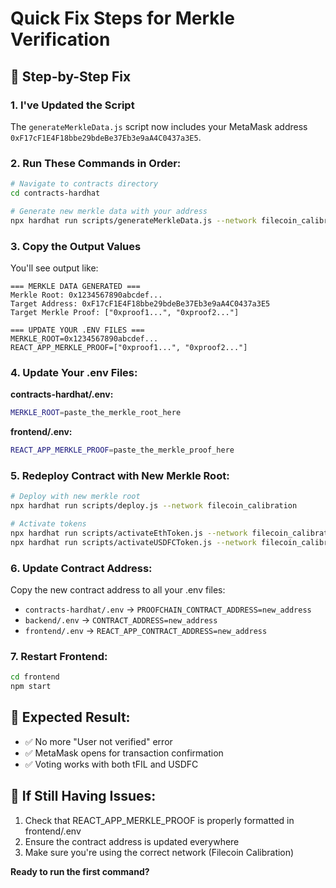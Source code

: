 # Quick Fix Steps for Merkle Verification

## 🚀 **Step-by-Step Fix**

### 1. **I've Updated the Script**
The `generateMerkleData.js` script now includes your MetaMask address `0xF17cF1E4F18bbe29bdeBe37Eb3e9aA4C0437a3E5`.

### 2. **Run These Commands in Order:**

```bash
# Navigate to contracts directory
cd contracts-hardhat

# Generate new merkle data with your address
npx hardhat run scripts/generateMerkleData.js --network filecoin_calibration
```

### 3. **Copy the Output Values**
You'll see output like:
```
=== MERKLE DATA GENERATED ===
Merkle Root: 0x1234567890abcdef...
Target Address: 0xF17cF1E4F18bbe29bdeBe37Eb3e9aA4C0437a3E5
Target Merkle Proof: ["0xproof1...", "0xproof2..."]

=== UPDATE YOUR .ENV FILES ===
MERKLE_ROOT=0x1234567890abcdef...
REACT_APP_MERKLE_PROOF=["0xproof1...", "0xproof2..."]
```

### 4. **Update Your .env Files:**

**contracts-hardhat/.env:**
```bash
MERKLE_ROOT=paste_the_merkle_root_here
```

**frontend/.env:**
```bash
REACT_APP_MERKLE_PROOF=paste_the_merkle_proof_here
```

### 5. **Redeploy Contract with New Merkle Root:**
```bash
# Deploy with new merkle root
npx hardhat run scripts/deploy.js --network filecoin_calibration

# Activate tokens
npx hardhat run scripts/activateEthToken.js --network filecoin_calibration
npx hardhat run scripts/activateUSDFCToken.js --network filecoin_calibration
```

### 6. **Update Contract Address:**
Copy the new contract address to all your .env files:
- `contracts-hardhat/.env` → `PROOFCHAIN_CONTRACT_ADDRESS=new_address`
- `backend/.env` → `CONTRACT_ADDRESS=new_address`  
- `frontend/.env` → `REACT_APP_CONTRACT_ADDRESS=new_address`

### 7. **Restart Frontend:**
```bash
cd frontend
npm start
```

## 🎯 **Expected Result:**
- ✅ No more "User not verified" error
- ✅ MetaMask opens for transaction confirmation
- ✅ Voting works with both tFIL and USDFC

## 🚨 **If Still Having Issues:**
1. Check that REACT_APP_MERKLE_PROOF is properly formatted in frontend/.env
2. Ensure the contract address is updated everywhere
3. Make sure you're using the correct network (Filecoin Calibration)

**Ready to run the first command?**